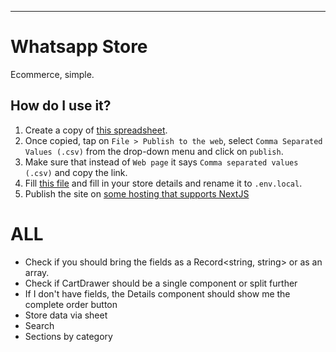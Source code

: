 
---

# Whatsapp Store
Ecommerce, simple.

## How do I use it?
1. Create a copy of [this spreadsheet](https://docs.google.com/spreadsheets/d/1Q_mDN1w88zE1vDasru-f3D6kxZAynUC1s253yLmjE7M/edit?usp=sharing).
2. Once copied, tap on `File > Publish to the web`, select `Comma Separated Values (.csv)` from the drop-down menu and click on `publish`.
3. Make sure that instead of `Web page` it says `Comma separated values (.csv)` and copy the link.
4. Fill [this file](./.env.example) and fill in your store details and rename it to `.env.local`.
5. Publish the site on [some hosting that supports NextJS](https://vercel.com)

# ALL
* Check if you should bring the fields as a Record<string, string> or as an array.
* Check if CartDrawer should be a single component or split further
* If I don't have fields, the Details component should show me the complete order button
* Store data via sheet
* Search
* Sections by category
